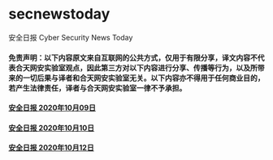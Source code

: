 # secnewstoday

安全日报 Cyber Security News Today

#### 免责声明：以下内容原文来自互联网的公共方式，仅用于有限分享，译文内容不代表合天网安实验室观点，因此第三方对以下内容进行分享、传播等行为，以及所带来的一切后果与译者和合天网安实验室无关。以下内容亦不得用于任何商业目的，若产生法律责任，译者与合天网安实验室一律不予承担。

#### [安全日报 2020年10月09日](https://github.com/hetianlab/secnewstoday/blob/master/Oct.2020/secnews-20201009.md)
#### [安全日报 2020年10月10日](https://github.com/hetianlab/secnewstoday/blob/master/Oct.2020/secnews-20201010.md)
#### [安全日报 2020年10月12日](https://github.com/hetianlab/secnewstoday/blob/master/Oct.2020/secnews-20201012.md)
